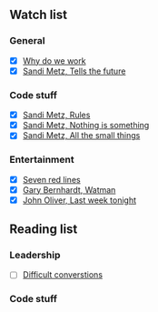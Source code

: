 ## Watch list

### General

- [x] [Why do we work](https://www.youtube.com/watch?v=5aH2Ppjpcho)
- [x] [Sandi Metz, Tells the future](http://confreaks.tv/videos/rubyconf2014-madam-sandi-tells-your-future)

### Code stuff

- [x] [Sandi Metz, Rules](https://www.youtube.com/watch?v=npOGOmkxuio)
- [x] [Sandi Metz, Nothing is something](https://www.youtube.com/watch?v=29MAL8pJImQ)
- [x] [Sandi Metz, All the small things](http://confreaks.tv/videos/railsconf2014-all-the-little-things)

### Entertainment

- [x] [Seven red lines](https://www.youtube.com/watch?v=BKorP55Aqvg)
- [x] [Gary Bernhardt, Watman](https://www.destroyallsoftware.com/talks/wat)
- [x] [John Oliver, Last week tonight](https://www.youtube.com/user/LastWeekTonight)

## Reading list

### Leadership

- [ ] [Difficult converstions](http://www.amazon.com/Difficult-Conversations-Discuss-What-Matters/dp/0143118447)

### Code stuff

